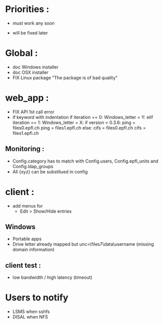 
Priorities :
============

+ must work any soon
- will be fixed later


Global :
========

+ doc Windows installer
+ doc OSX installer
+ FIX Linux package "The package is of bad quality"


web_app :
=========

+ FIX API 1st call error
+ if keyword with indentation
  if iteration == 0:
    Windows_letter = Y:
  elif iteration == 1:
    Windows_letter = X:
  if version < 0.3.6:
    ping = files0.epfl.ch
    ping = files1.epfl.ch
  else:
    cifs = files0.epfl.ch
    cifs = files1.epfl.ch


Monitoring :
------------

+ Config.category has to match with Config.users, Config.epfl_units and Config.ldap_groups
+ All {xyz} can be substitued in config


client :
========

- add menus for
  - Edit > Show/Hide entries


Windows
-------

+ Portable apps
+ Drive letter already mapped but unc=\\files7\data\username (missing domain information)


client test :
-------------

* low bandwidth / high latency (timeout)


Users to notify
===============

* LSMS when sshfs
* DISAL when NFS
